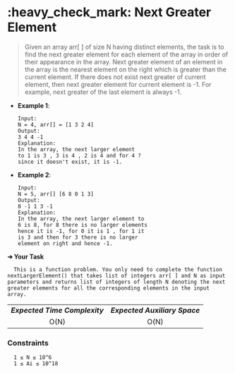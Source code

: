 <h1>:heavy_check_mark: Next Greater Element </h1>
<blockquote>
Given an array arr[ ] of size N having distinct elements, the task is to find the next greater element for each element of the array in order of their appearance in the array.
Next greater element of an element in the array is the nearest element on the right which is greater than the current element.
If there does not exist next greater of current element, then next greater element for current element is -1. For example, next greater of the last element is always -1.
</blockquote>

* **Example 1**:<br>

      Input: 
      N = 4, arr[] = [1 3 2 4]
      Output:
      3 4 4 -1
      Explanation:
      In the array, the next larger element 
      to 1 is 3 , 3 is 4 , 2 is 4 and for 4 ? 
      since it doesn't exist, it is -1.

* **Example 2**:<br>

      Input: 
      N = 5, arr[] [6 8 0 1 3]
      Output:
      8 -1 1 3 -1
      Explanation:
      In the array, the next larger element to 
      6 is 8, for 8 there is no larger elements 
      hence it is -1, for 0 it is 1 , for 1 it 
      is 3 and then for 3 there is no larger 
      element on right and hence -1.

**➔ Your Task**

      This is a function problem. You only need to complete the function nextLargerElement() that takes list of integers arr[ ] and N as input parameters and returns list of integers of length N denoting the next greater elements for all the corresponding elements in the input array.

<table align="center">
      <tr><td><em><b>Expected Time Complexity</td> <td><em><b>Expected Auxiliary Space</td></tr>
      <tr><td align="center">O(N)</td> <td align="center">O(N)</td></tr>
</table>

### **Constraints** 
      
      1 ≤ N ≤ 10^6
      1 ≤ Ai ≤ 10^18